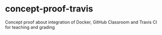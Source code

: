 # concept-proof-travis
Concept proof about integration of Docker, GitHub Classroom and Travis CI for teaching and grading 

